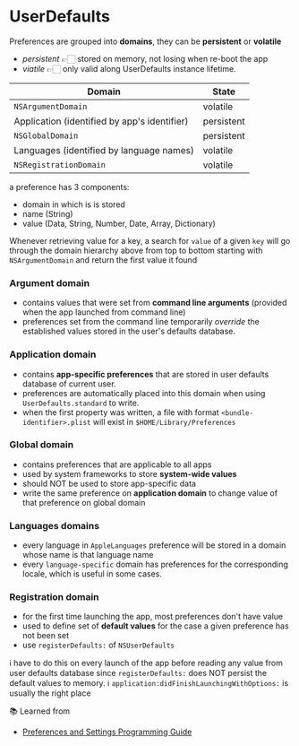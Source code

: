 # UserDefaults

Preferences are grouped into **domains**, they can be **persistent** or **volatile**
- *persistent* 👉🏻 stored on memory, not losing when re-boot the app
- *viatile* 👉🏻 only valid along UserDefaults instance lifetime.

| Domain  | State |
| ------------- | ------------- |
| `NSArgumentDomain`  | volatile  |
| Application (identified by app's identifier) | persistent  |
| `NSGlobalDomain` | persistent  |
| Languages (identified by language names) | volatile  |
| `NSRegistrationDomain` | volatile  |

a preference has 3 components:
- domain in which is is stored 
- name (String)
- value (Data, String, Number, Date, Array, Dictionary)

Whenever retrieving value for a key, a search for `value` of a given `key` will go through the domain hierarchy above from top to bottom starting with `NSArgumentDomain` and return the first value it found

### Argument domain
- contains values that were set from **command line arguments** (provided when the app launched from command line)
- preferences set from the command line temporarily *override* the established values stored in the user's defaults database.

### Application domain 
- contains **app-specific preferences** that are stored in user defaults database of current user.
- preferences are automatically placed into this domain when using `UserDefaults.standard` to write.
- when the first property was written, a file with format `<bundle-identifier>.plist` will exist in `$HOME/Library/Preferences`

### Global domain
- contains preferences that are applicable to all apps
- used by system frameworks to store **system-wide values**
- should NOT be used to store app-specific data
- write the same preference on **application domain** to change value of that preference on global domain

### Languages domains
- every language in `AppleLanguages` preference will be stored in a domain whose name is that language name
- every `language-specific` domain has preferences for the corresponding locale, which is useful in some cases.


### Registration domain
- for the first time launching the app, most preferences don't have value
- used to define set of **default values** for the case a given preference has not been set
- use `registerDefaults:` of `NSUserDefaults`

ℹ️ have to do this on every launch of the app before reading any value from user defaults database since `registerDefaults:` does NOT persist the default values to memory.
ℹ️ `application:didFinishLaunchingWithOptions:` is usually the right place


📚 Learned from
- [Preferences and Settings Programming Guide](https://developer.apple.com/library/archive/documentation/Cocoa/Conceptual/UserDefaults/AboutPreferenceDomains/AboutPreferenceDomains.html#//apple_ref/doc/uid/10000059i-CH2-SW1 "Preferences and Settings Programming Guide")
